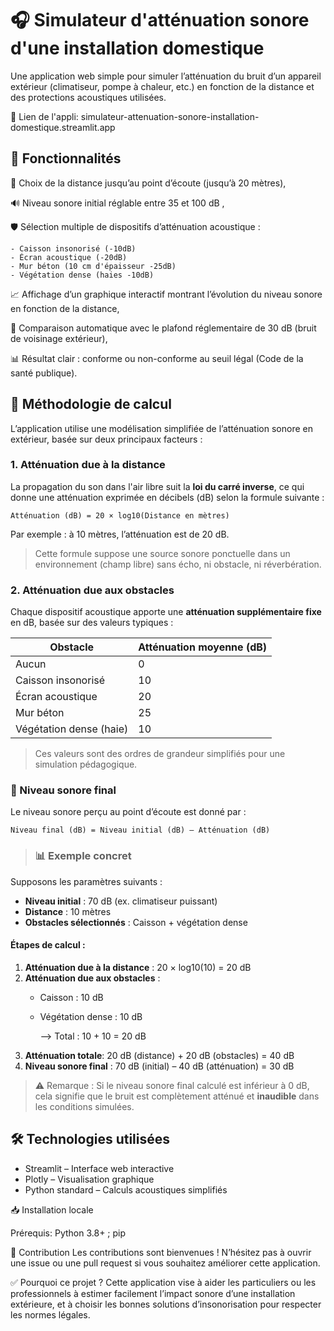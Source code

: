 # 🎧 Simulateur d'atténuation sonore d'une installation domestique
Une application web simple pour simuler l’atténuation du bruit d’un appareil extérieur (climatiseur, pompe à chaleur, etc.) en fonction de la distance et des protections acoustiques utilisées.

🔗 Lien de l'appli: simulateur-attenuation-sonore-installation-domestique.streamlit.app

## 🌟 Fonctionnalités

📏 Choix de la distance jusqu’au point d’écoute (jusqu’à 20 mètres),

🔊 Niveau sonore initial réglable entre 35 et 100 dB ,

🛡️ Sélection multiple de dispositifs d’atténuation acoustique :

    - Caisson insonorisé (-10dB)
    - Écran acoustique (-20dB)
    - Mur béton (10 cm d'épaisseur -25dB)
    - Végétation dense (haies -10dB)
    
📈 Affichage d’un graphique interactif montrant l’évolution du niveau sonore en fonction de la distance,

🚦 Comparaison automatique avec le plafond réglementaire de 30 dB (bruit de voisinage extérieur),

📊 Résultat clair : conforme ou non-conforme au seuil légal (Code de la santé publique).

## 🧮 Méthodologie de calcul
L’application utilise une modélisation simplifiée de l’atténuation sonore en extérieur, basée sur deux principaux facteurs :

### 1. **Atténuation due à la distance**
La propagation du son dans l'air libre suit la **loi du carré inverse**, ce qui donne une atténuation exprimée en décibels (dB) selon la formule suivante :

    Atténuation (dB) = 20 × log10(Distance en mètres)
        
Par exemple : à 10 mètres, l’atténuation est de 20 dB. 

> Cette formule suppose une source sonore ponctuelle dans un environnement (champ libre) sans écho, ni obstacle, ni réverbération.
>

### 2. **Atténuation due aux obstacles**

Chaque dispositif acoustique apporte une **atténuation supplémentaire fixe** en dB, basée sur des valeurs typiques :

| Obstacle                 | Atténuation moyenne (dB) |
|--------------------------|---------------------------|
| Aucun                    | 0                         |
| Caisson insonorisé       | 10                        |
| Écran acoustique         | 20                        |
| Mur béton                | 25                        |
| Végétation dense (haie)  | 10                        |

> Ces valeurs sont des ordres de grandeur simplifiés pour une simulation pédagogique.


### 🧮 Niveau sonore final

Le niveau sonore perçu au point d’écoute est donné par :

    Niveau final (dB) = Niveau initial (dB) – Atténuation (dB)

> ### 📊 Exemple concret

Supposons les paramètres suivants :
- **Niveau initial** : 70 dB (ex. climatiseur puissant)
- **Distance** : 10 mètres
- **Obstacles sélectionnés** : Caisson + végétation dense

#### Étapes de calcul :
1. **Atténuation due à la distance** :
    20 × log10(10) = 20 dB
2. **Atténuation due aux obstacles** :
    + Caisson : 10 dB
    + Végétation dense : 10 dB
      
        --> Total : 10 + 10 = 20 dB
3. **Atténuation totale**:
    20 dB (distance) + 20 dB (obstacles) = 40 dB
4. **Niveau sonore final** :
    70 dB (initial) – 40 dB (atténuation) = 30 dB

> ⚠️ Remarque : Si le niveau sonore final calculé est inférieur à 0 dB, cela signifie que le bruit est complètement atténué et **inaudible** dans les conditions simulées.

## 🛠 Technologies utilisées
  - Streamlit – Interface web interactive
  - Plotly – Visualisation graphique
  - Python standard – Calculs acoustiques simplifiés

📥 Installation locale

Prérequis:
Python 3.8+ ; 
pip

🤝 Contribution
Les contributions sont bienvenues !
N’hésitez pas à ouvrir une issue ou une pull request si vous souhaitez améliorer cette application.

✅ Pourquoi ce projet ?
Cette application vise à aider les particuliers ou les professionnels à estimer facilement l’impact sonore d’une installation extérieure, et à choisir les bonnes solutions d’insonorisation pour respecter les normes légales.
